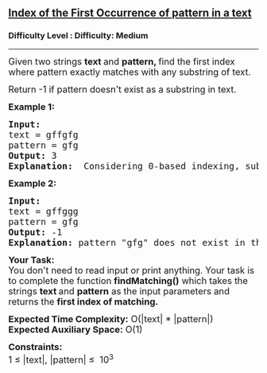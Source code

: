 <h2><a href="https://www.geeksforgeeks.org/problems/index-of-the-first-occurrence-of-pattern-in-a-text/1">Index of the First Occurrence of pattern in a text</a></h2><h3>Difficulty Level : Difficulty: Medium</h3><hr><div class="problems_problem_content__Xm_eO"><p><span style="font-size:18px">Given two strings <strong>text&nbsp;</strong>and <strong>pattern, </strong>find the first index where pattern exactly matches with any substring of text.&nbsp; </span></p>

<p><span style="font-size:18px">Return -1 if pattern doesn't exist as a substring in text.</span></p>

<p><span style="font-size:18px"><strong>Example 1:</strong></span></p>

<pre><span style="font-size:18px"><strong>Input:</strong>
text = gffgfg
pattern = gfg
<strong>Output: </strong>3
<strong>Explanation:</strong>  Considering 0-based indexing, substring of text from 3rd to last index is gfg.</span></pre>

<p><span style="font-size:18px"><strong>Example 2:</strong></span></p>

<pre><span style="font-size:18px"><strong>Input:</strong>
text = gffggg
pattern = gfg
<strong>Output: </strong>-1
<strong>Explanation:</strong> pattern "gfg" does not exist in the text.</span></pre>

<p><span style="font-size:18px"><strong>Your Task:</strong><br>
You don't need to read input or print anything. Your task is to complete the function <strong>findMatching()</strong>&nbsp;which takes the strings <strong>text </strong>and <strong>pattern</strong> as the input parameters and returns the <strong>first index of matching.</strong></span></p>

<p><span style="font-size:18px"><strong>Expected Time Complexity:</strong>&nbsp;O(|text| * |pattern|)<br>
<strong>Expected Auxiliary Space:</strong>&nbsp;O(1)</span></p>

<p><span style="font-size:18px"><strong>Constraints:</strong><br>
1 ≤ |text|, |pattern|&nbsp;≤&nbsp; 10<sup>3</sup></span><br>
&nbsp;</p>
</div>